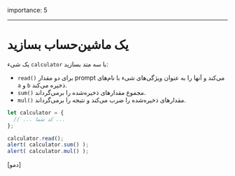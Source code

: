 importance: 5

---

# یک ماشین‌حساب بسازید

یک شیء `calculator` با سه متد بسازید:

- `read()` برای دو مقدار prompt می‌کند و آنها را به عنوان ویژگی‌های شیء با نام‌های `a` و `b` ذخیره می‌کند.
- `sum()` مجموع مقدارهای ذخیره‌شده را برمی‌گرداند.
- `mul()` مقدارهای ذخیره‌شده را ضرب می‌کند و نتیجه را برمی‌گرداند.

```js
let calculator = {
  // ... کد شما ...
};

calculator.read();
alert( calculator.sum() );
alert( calculator.mul() );
```

[دمو]